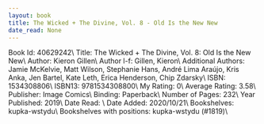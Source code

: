 ```yaml
---
layout: book
title: The Wicked + The Divine, Vol. 8 - Old Is the New New
date_read: None
---
```


Book Id: 40629242\ 
Title: The Wicked + The Divine, Vol. 8: Old Is the New New\ 
Author: Kieron Gillen\ 
Author l-f: Gillen, Kieron\ 
Additional Authors: Jamie McKelvie, Matt Wilson, Stephanie Hans, André Lima Araújo, Kris Anka, Jen Bartel, Kate Leth, Erica Henderson, Chip Zdarsky\ 
ISBN: 1534308806\ 
ISBN13: 9781534308800\ 
My Rating: 0\ 
Average Rating: 3.58\ 
Publisher: Image Comics\ 
Binding: Paperback\ 
Number of Pages: 232\ 
Year Published: 2019\ 
Date Read: \ 
Date Added: 2020/10/21\ 
Bookshelves: kupka-wstydu\ 
Bookshelves with positions: kupka-wstydu (#1819)\ 


